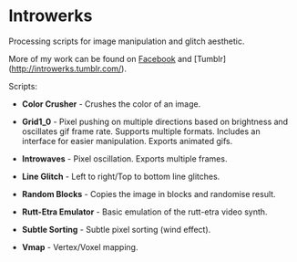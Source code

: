 # Introwerks
Processing scripts for image manipulation and glitch aesthetic.

More of my work can be found on [Facebook](https://www.facebook.com/introwerks) and [Tumblr]
(http://introwerks.tumblr.com/).

Scripts:


* **Color Crusher** - Crushes the color of an image.

* **Grid1_0** - Pixel pushing on multiple directions based on brightness and oscillates gif frame rate. Supports multiple formats. Includes an interface for easier manipulation. Exports animated gifs. 

* **Introwaves** - Pixel oscillation. Exports multiple frames.

* **Line Glitch** - Left to right/Top to bottom line glitches.

* **Random Blocks** - Copies the image in blocks and randomise result.

* **Rutt-Etra Emulator** - Basic emulation of the rutt-etra video synth.

* **Subtle Sorting** - Subtle pixel sorting (wind effect).

* **Vmap** - Vertex/Voxel mapping. 


